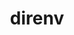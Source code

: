 ---
title: "direnv"
layout: cache
categories: [package, develop]
meta: {"compilers": ["apple-clang@=15.0.0", "gcc@=10.2.1", "gcc@=10.5.0", "gcc@=13.3.0", "gcc@=7.5.0"], "num_specs": 14, "num_specs_by_stack": {"developer-tools": 4, "developer-tools-aarch64-linux-gnu": 4, "developer-tools-darwin": 1, "developer-tools-manylinux2014": 1, "developer-tools-x86_64_v3-linux-gnu": 4, "root": 14}, "oss": ["centos7", "rhel8", "ubuntu18.04", "ventura"], "platforms": ["darwin", "linux"], "stacks": ["developer-tools", "developer-tools-aarch64-linux-gnu", "developer-tools-darwin", "developer-tools-manylinux2014", "developer-tools-x86_64_v3-linux-gnu", "root"], "targets": ["aarch64", "x86_64_v3"], "versions": ["2.34.0", "2.35.0"]}
spec_details: [{"compiler": "gcc@=13.3.0", "hash": "4tkoqhri257xnzcdelydgqwzppf6oqib", "os": "rhel8", "platform": "linux", "size": "-", "stacks": ["developer-tools-aarch64-linux-gnu", "root"], "tarball": "https://binaries.spack.io/develop/build_cache/linux-rhel8-aarch64/gcc-13.3.0/direnv-2.35.0/linux-rhel8-aarch64-gcc-13.3.0-direnv-2.35.0-4tkoqhri257xnzcdelydgqwzppf6oqib.spack", "target": "aarch64", "variants": ["build_system=go"], "versions": ["2.35.0"]}, {"compiler": "gcc@=7.5.0", "hash": "57txx2fpye4yiw33wu5nkg5ap4ydizpx", "os": "ubuntu18.04", "platform": "linux", "size": "-", "stacks": ["developer-tools", "root"], "tarball": "https://binaries.spack.io/develop/build_cache/linux-ubuntu18.04-x86_64_v3/gcc-7.5.0/direnv-2.34.0/linux-ubuntu18.04-x86_64_v3-gcc-7.5.0-direnv-2.34.0-57txx2fpye4yiw33wu5nkg5ap4ydizpx.spack", "target": "x86_64_v3", "variants": ["build_system=generic"], "versions": ["2.34.0"]}, {"compiler": "gcc@=7.5.0", "hash": "5x76cgilmwmrafst3lvzavsnmvsnoywh", "os": "ubuntu18.04", "platform": "linux", "size": "-", "stacks": ["developer-tools", "root"], "tarball": "https://binaries.spack.io/develop/build_cache/linux-ubuntu18.04-x86_64_v3/gcc-7.5.0/direnv-2.34.0/linux-ubuntu18.04-x86_64_v3-gcc-7.5.0-direnv-2.34.0-5x76cgilmwmrafst3lvzavsnmvsnoywh.spack", "target": "x86_64_v3", "variants": ["build_system=generic"], "versions": ["2.34.0"]}, {"compiler": "gcc@=13.3.0", "hash": "5z5dtctis6nhis4jfrbidzecongepmg7", "os": "rhel8", "platform": "linux", "size": "-", "stacks": ["developer-tools-aarch64-linux-gnu", "root"], "tarball": "https://binaries.spack.io/develop/build_cache/linux-rhel8-aarch64/gcc-13.3.0/direnv-2.35.0/linux-rhel8-aarch64-gcc-13.3.0-direnv-2.35.0-5z5dtctis6nhis4jfrbidzecongepmg7.spack", "target": "aarch64", "variants": ["build_system=go"], "versions": ["2.35.0"]}, {"compiler": "gcc@=10.5.0", "hash": "c2emqqpbsl2iibyknk5nng2lqjevu7r5", "os": "centos7", "platform": "linux", "size": "-", "stacks": ["developer-tools-x86_64_v3-linux-gnu", "root"], "tarball": "https://binaries.spack.io/develop/build_cache/linux-centos7-x86_64_v3/gcc-10.5.0/direnv-2.35.0/linux-centos7-x86_64_v3-gcc-10.5.0-direnv-2.35.0-c2emqqpbsl2iibyknk5nng2lqjevu7r5.spack", "target": "x86_64_v3", "variants": ["build_system=go"], "versions": ["2.35.0"]}, {"compiler": "gcc@=10.5.0", "hash": "frn5ly6lgi5sflj6mokircowayd7k2va", "os": "centos7", "platform": "linux", "size": "-", "stacks": ["developer-tools-x86_64_v3-linux-gnu", "root"], "tarball": "https://binaries.spack.io/develop/build_cache/linux-centos7-x86_64_v3/gcc-10.5.0/direnv-2.35.0/linux-centos7-x86_64_v3-gcc-10.5.0-direnv-2.35.0-frn5ly6lgi5sflj6mokircowayd7k2va.spack", "target": "x86_64_v3", "variants": ["build_system=go"], "versions": ["2.35.0"]}, {"compiler": "gcc@=13.3.0", "hash": "fthrjvzjphcnft4otnyvaiotajrf24gi", "os": "rhel8", "platform": "linux", "size": "-", "stacks": ["developer-tools-aarch64-linux-gnu", "root"], "tarball": "https://binaries.spack.io/develop/build_cache/linux-rhel8-aarch64/gcc-13.3.0/direnv-2.35.0/linux-rhel8-aarch64-gcc-13.3.0-direnv-2.35.0-fthrjvzjphcnft4otnyvaiotajrf24gi.spack", "target": "aarch64", "variants": ["build_system=go"], "versions": ["2.35.0"]}, {"compiler": "gcc@=10.2.1", "hash": "h2r6ck5x6djmgzza4wdgnv7cs5mde7ov", "os": "centos7", "platform": "linux", "size": "-", "stacks": ["developer-tools-manylinux2014", "root"], "tarball": "https://binaries.spack.io/develop/build_cache/linux-centos7-x86_64_v3/gcc-10.2.1/direnv-2.35.0/linux-centos7-x86_64_v3-gcc-10.2.1-direnv-2.35.0-h2r6ck5x6djmgzza4wdgnv7cs5mde7ov.spack", "target": "x86_64_v3", "variants": ["build_system=go"], "versions": ["2.35.0"]}, {"compiler": "apple-clang@=15.0.0", "hash": "l6hkkvx3rn47iov7oy2v3w3exmxmlcag", "os": "ventura", "platform": "darwin", "size": "-", "stacks": ["developer-tools-darwin", "root"], "tarball": "https://binaries.spack.io/develop/build_cache/darwin-ventura-aarch64/apple-clang-15.0.0/direnv-2.35.0/darwin-ventura-aarch64-apple-clang-15.0.0-direnv-2.35.0-l6hkkvx3rn47iov7oy2v3w3exmxmlcag.spack", "target": "aarch64", "variants": ["build_system=go"], "versions": ["2.35.0"]}, {"compiler": "gcc@=13.3.0", "hash": "o4pimg2s4nytjboqjr6vypcc6b5k76tt", "os": "rhel8", "platform": "linux", "size": "-", "stacks": ["developer-tools-aarch64-linux-gnu", "root"], "tarball": "https://binaries.spack.io/develop/build_cache/linux-rhel8-aarch64/gcc-13.3.0/direnv-2.35.0/linux-rhel8-aarch64-gcc-13.3.0-direnv-2.35.0-o4pimg2s4nytjboqjr6vypcc6b5k76tt.spack", "target": "aarch64", "variants": ["build_system=go"], "versions": ["2.35.0"]}, {"compiler": "gcc@=10.5.0", "hash": "qfxqxmo5l67rums3wh5ajlbror6q3sso", "os": "centos7", "platform": "linux", "size": "-", "stacks": ["developer-tools-x86_64_v3-linux-gnu", "root"], "tarball": "https://binaries.spack.io/develop/build_cache/linux-centos7-x86_64_v3/gcc-10.5.0/direnv-2.35.0/linux-centos7-x86_64_v3-gcc-10.5.0-direnv-2.35.0-qfxqxmo5l67rums3wh5ajlbror6q3sso.spack", "target": "x86_64_v3", "variants": ["build_system=go"], "versions": ["2.35.0"]}, {"compiler": "gcc@=7.5.0", "hash": "qwjqn7sqohwfy5rw7ffbdqrmjnhiygx5", "os": "ubuntu18.04", "platform": "linux", "size": "-", "stacks": ["developer-tools", "root"], "tarball": "https://binaries.spack.io/develop/build_cache/linux-ubuntu18.04-x86_64_v3/gcc-7.5.0/direnv-2.34.0/linux-ubuntu18.04-x86_64_v3-gcc-7.5.0-direnv-2.34.0-qwjqn7sqohwfy5rw7ffbdqrmjnhiygx5.spack", "target": "x86_64_v3", "variants": ["build_system=generic"], "versions": ["2.34.0"]}, {"compiler": "gcc@=7.5.0", "hash": "tuwyukqpq4shy46anii75guwwgefa3uf", "os": "ubuntu18.04", "platform": "linux", "size": "-", "stacks": ["developer-tools", "root"], "tarball": "https://binaries.spack.io/develop/build_cache/linux-ubuntu18.04-x86_64_v3/gcc-7.5.0/direnv-2.34.0/linux-ubuntu18.04-x86_64_v3-gcc-7.5.0-direnv-2.34.0-tuwyukqpq4shy46anii75guwwgefa3uf.spack", "target": "x86_64_v3", "variants": ["build_system=generic"], "versions": ["2.34.0"]}, {"compiler": "gcc@=10.5.0", "hash": "user6tlze2wijsomwt3z2jjxas6fqoro", "os": "centos7", "platform": "linux", "size": "-", "stacks": ["developer-tools-x86_64_v3-linux-gnu", "root"], "tarball": "https://binaries.spack.io/develop/build_cache/linux-centos7-x86_64_v3/gcc-10.5.0/direnv-2.35.0/linux-centos7-x86_64_v3-gcc-10.5.0-direnv-2.35.0-user6tlze2wijsomwt3z2jjxas6fqoro.spack", "target": "x86_64_v3", "variants": ["build_system=go"], "versions": ["2.35.0"]}]
---